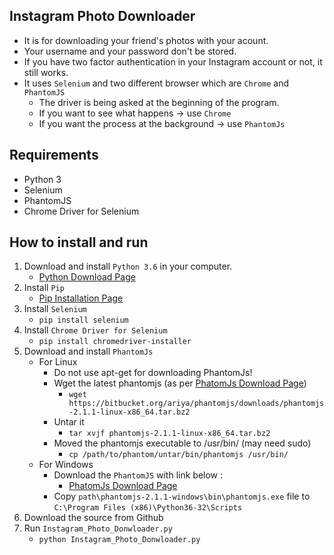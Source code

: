 ## Instagram Photo Downloader

- It is for downloading your friend's photos with your acount.
- Your username and your password don't be stored.
- If you have two factor authentication in your Instagram account or not, it still works.
- It uses `Selenium` and two different browser which are `Chrome` and `PhantomJS`
    - The driver is being asked at the beginning of the program.
    - If you want to see what happens -> use `Chrome`
    - If you want the process at the background -> use `PhantomJs`

## Requirements

- Python 3
- Selenium
- PhantomJS
- Chrome Driver for Selenium

## How to install and run

1. Download and install `Python 3.6` in your computer.
	- [Python Download Page](https://www.python.org/downloads/ "Python Download Page")
2. Install `Pip`
	- [Pip Installation Page](https://pip.pypa.io/en/stable/installing/ "Pip Installation Page")
3. Install `Selenium`
	- `pip install selenium`
4. Install `Chrome Driver for Selenium`
	- `pip install chromedriver-installer`
5. Download and install `PhantomJs` 
    - For Linux
        - Do not use apt-get for downloading PhantomJs!
        - Wget the latest phantomjs (as per [PhatomJs Download Page](http://phantomjs.org/download.html "PhatomJs Download Page"))
            - `wget https://bitbucket.org/ariya/phantomjs/downloads/phantomjs-2.1.1-linux-x86_64.tar.bz2`
        - Untar it
            - `tar xvjf phantomjs-2.1.1-linux-x86_64.tar.bz2`
        - Moved the phantomjs executable to /usr/bin/ (may need sudo)
            - `cp /path/to/phantom/untar/bin/phantomjs /usr/bin/`
    - For Windows
        - Download the `PhantomJS` with link below :
            - [PhatomJs Download Page](http://phantomjs.org/download.html "PhatomJs Download Page")
        - Copy `path\phantomjs-2.1.1-windows\bin\phantomjs.exe` file to `C:\Program Files (x86)\Python36-32\Scripts` 
6. Download the source from Github
7. Run `Instagram_Photo_Donwloader.py`
	- `python Instagram_Photo_Donwloader.py`